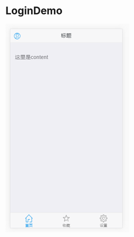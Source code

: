 # LoginDemo
![Image text](https://raw.githubusercontent.com/hongmaju/light7Local/master/img/productShow/20170518152848.png)
